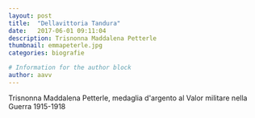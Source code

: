 ```yaml
---
layout: post
title:  "Dellavittoria Tandura"
date:   2017-06-01 09:11:04
description: Trisnonna Maddalena Petterle
thumbnail: emmapeterle.jpg
categories: biografie

# Information for the author block
author: aavv
---
```

Trisnonna Maddalena Petterle,
medaglia d'argento al Valor militare nella Guerra 1915-1918